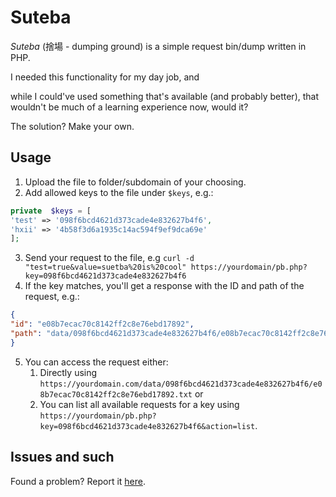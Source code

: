 # Suteba

*Suteba* (捨場 - dumping ground) is a simple request bin/dump written in PHP.

I needed this functionality for my day job, and

while I could've used something that's available (and probably better), that wouldn't be much of a learning experience now, would it?

The solution? Make your own.

## Usage

1. Upload the file to folder/subdomain of your choosing.
2. Add allowed keys to the file under `$keys`, e.g.:
```php
private  $keys = [
'test' => '098f6bcd4621d373cade4e832627b4f6',
'hxii' => '4b58f3d6a1935c14ac594f9ef9dca69e'
];
```
3. Send your request to the file, e.g
`curl -d "test=true&value=suetba%20is%20cool" https://yourdomain/pb.php?key=098f6bcd4621d373cade4e832627b4f6`
4. If the key matches, you'll get a response with the ID and path of the request, e.g.:
```json
{
"id": "e08b7ecac70c8142ff2c8e76ebd17892",
"path": "data/098f6bcd4621d373cade4e832627b4f6/e08b7ecac70c8142ff2c8e76ebd17892.txt"
}
```
5. You can access the request either:
   1. Directly using `https://yourdomain.com/data/098f6bcd4621d373cade4e832627b4f6/e08b7ecac70c8142ff2c8e76ebd17892.txt` or
   2. You can list all available requests for a key using `https://yourdomain/pb.php?key=098f6bcd4621d373cade4e832627b4f6&action=list`.
## Issues and such

Found a problem? Report it [here](https://todo.sr.ht/~hxii/suteba).